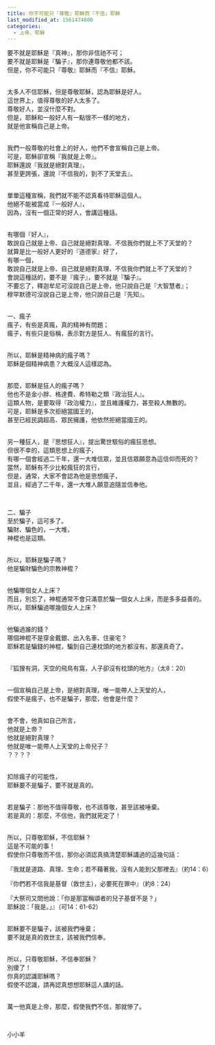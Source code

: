 ```yaml
---
title: 你不可能只『尊敬』耶穌而『不信』耶穌
last_modified_at: 1561474800
categories:
  - 上帝、耶穌
---
```


<p>要不就是耶穌是『真神』，那你非信祂不可；<br>
要不就是耶穌是『騙子』，那你連尊敬他都不該。<br>
但是，你不可能只『尊敬』耶穌而『不信』耶穌。</p>

<p><br>
太多人不信耶穌，但是尊敬耶穌，認為耶穌是好人。<br>
這世界上，值得尊敬的好人太多了。<br>
尊敬好人，並沒什麼不對。<br>
但是，耶穌和一般好人有一點很不一樣的地方，<br>
就是他宣稱自己是上帝。</p>

<p><br>
我們一般尊敬的社會上的好人，他們不會宣稱自己是上帝。<br>
可是，耶穌卻宣稱『我就是上帝』。<br>
耶穌還說『我就是絕對真理』，<br>
甚至更誇張，還說『不信我的，到不了天堂去』。</p>

<p><br>
單單這種宣稱，我們就不能不認真看待耶穌這個人。<br>
他絕不能被當成『一般好人』，<br>
因為，沒有一個正常的好人，會講這種話。</p>

<p><br>
有哪個『好人』，<br>
敢說自己就是上帝、自己就是絕對真理、不信我你們就上不了天堂的？<br>
就算是比一般好人更好的『道德家』好了，<br>
有哪一個，<br>
敢說自己就是上帝、自己就是絕對真理、不信我你們就上不了天堂的？<br>
會說這種話的，要不是『瘋子』，要不就是『騙子』。<br>
不要忘了，釋迦牟尼可沒說自己是上帝，他只說自己是『大智慧者』；<br>
穆罕默德可沒說自己是上帝，他只說自己是『先知』。</p>

<p><br>
一、瘋子<br>
瘋子，有些是真瘋，真的精神有問題；<br>
瘋子，有些只是俗稱，表示對方是狂人、有瘋狂的言行。</p>

<p><br>
所以，耶穌是精神病的瘋子嗎？<br>
耶穌是個精神病患？大概沒人這樣認為。</p>

<p><br>
那麼，耶穌是狂人的瘋子嗎？<br>
他也不是金小胖、格達費、希特勒之類『政治狂人』。<br>
這類人物，是要取得『政治權力』，並且維護權力，甚至殺人無數的。<br>
可是，耶穌是多次拒絕當國王的，<br>
甚至已經民調超高、眾民擁護，他依然拒絕當國王的。</p>

<p><br>
另一種狂人，是『思想狂人』，提出驚世駭俗的瘋狂思想。<br>
但很不幸的，這類思想上的瘋子，<br>
有哪一個會經過二千年，還一大堆信眾，並且信眾願意為這信仰而死的？<br>
當然，耶穌有不少比較瘋狂的言行，<br>
但是，通常，大家不會認為他是思想瘋子，<br>
並且，經過了二千年，還一大堆人願意追隨並信奉他。</p>

<p>&nbsp;</p>

<p>二、騙子<br>
至於騙子，這可多了。<br>
騙財、騙色的，一大堆，<br>
神棍也是這類。</p>

<p><br>
所以，耶穌是騙子嗎？<br>
他是騙財騙色的宗教神棍？</p>

<p><br>
他騙哪個女人上床？<br>
而且，別忘了，神棍通常不會只滿意於騙一個女人上床，而是多多益善的。<br>
所以，耶穌騙過哪幾個女人上床？</p>

<p><br>
他騙過誰的錢？<br>
哪個神棍不是穿金戴銀、出入名車、住豪宅？<br>
耶穌若是騙錢的神棍，騙到自己連枕頭的地方都沒有，那還真奇了。</p>

<p><br>
『狐狸有洞，天空的飛鳥有窩，人子卻沒有枕頭的地方』（太8：20）</p>

<p><br>
一個宣稱自己是上帝，是絕對真理，唯一能帶人上天堂的人，<br>
假使不是瘋子，也不是騙子，那麼，他會是什麼？</p>

<p><br>
會不會，他真如自己所言，<br>
他就是上帝？<br>
他就是絕對真理？<br>
他就是唯一能帶人上天堂的上帝兒子？<br>
？？？？</p>

<p><br>
扣除瘋子的可能性，<br>
耶穌要不是騙子，要不就是真的。</p>

<p><br>
若是騙子：那他不值得尊敬，也不該尊敬，甚至該被唾棄。<br>
若是真的：那麼，不信他，我們就死定了！</p>

<p><br>
所以，只尊敬耶穌，不信耶穌？<br>
這是不可能的事！<br>
假使你只尊敬而不信，那你必須認真搞清楚耶穌講過的這幾句話：</p>

<p>『我就是道路、真理、生命；若不藉著我，沒有人能到父那裡去』（約14：6）</p>

<p>『你們若不信我是基督（救世主），必要死在罪中』（約8：24）</p>

<p>『大祭司又問他說：「你是那當稱頌者的兒子基督不是？」<br>
耶穌說：「我是。」』（可14：61-62）</p>

<p><br>
耶穌要不是騙子，該被我們唾棄；<br>
要不就是真的救世主，該被我們信奉。</p>

<p><br>
所以，只尊敬耶穌，不信奉耶穌？<br>
別傻了！<br>
你真的認識耶穌嗎？<br>
假使不認識，請再認真想想耶穌這人講的話。</p>

<p><br>
萬一他真是上帝，那麼，假使我們不信，那就慘了。</p>

<p>&nbsp;</p>

<p>小小羊</p>

